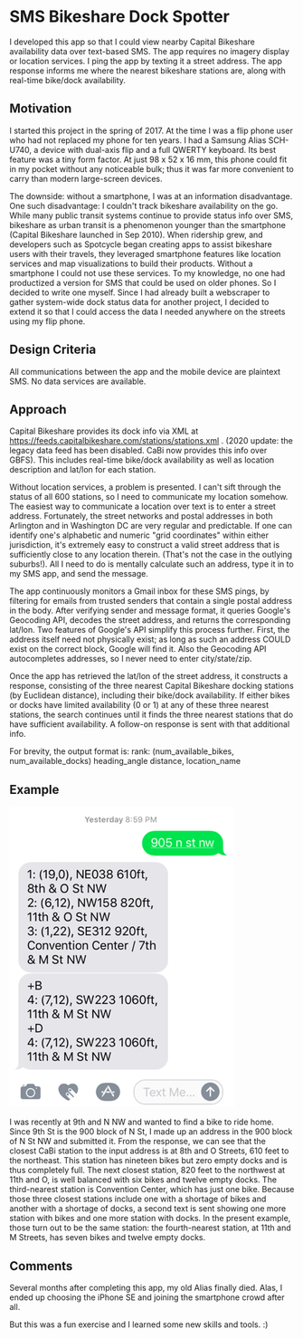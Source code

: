 # SMS Bikeshare Dock Spotter

I developed this app so that I could view nearby Capital Bikeshare availability data over text-based SMS. The app requires no imagery display or location services. I ping the app by texting it a street address. The app response informs me where the nearest bikeshare stations are, along with real-time bike/dock availability.

## Motivation

I started this project in the spring of 2017. At the time I was a flip phone user who had not replaced my phone for ten years. I had a Samsung Alias SCH-U740, a device with dual-axis flip and a full QWERTY keyboard. Its best feature was a tiny form factor. At just 98 x 52 x 16 mm, this phone could fit in my pocket without any noticeable bulk; thus it was far more convenient to carry than modern large-screen devices.

The downside: without a smartphone, I was at an information disadvantage. One such disadvantage: I couldn't track bikeshare availability on the go. While many public transit systems continue to provide status info over SMS, bikeshare as urban transit is a phenomenon younger than the smartphone (Capital Bikeshare launched in Sep 2010). When ridership grew, and developers such as Spotcycle began creating apps to assist bikeshare users with their travels, they leveraged smartphone features like location services and map visualizations to build their products. Without a smartphone I could not use these services. To my knowledge, no one had productized a version for SMS that could be used on older phones. So I decided to write one myself. Since I had already built a webscraper to gather system-wide dock status data for another project, I decided to extend it so that I could access the data I needed anywhere on the streets using my flip phone.

## Design Criteria

All communications between the app and the mobile device are plaintext SMS. No data services are available.


## Approach

Capital Bikeshare provides its dock info via XML at https://feeds.capitalbikeshare.com/stations/stations.xml . (2020 update: the legacy data feed has been disabled. CaBi now provides this info over GBFS). This includes real-time bike/dock availability as well as location description and lat/lon for each station.

Without location services, a problem is presented. I can't sift through the status of all 600 stations, so I need to communicate my location somehow. The easiest way to communicate a location over text is to enter a street address. Fortunately, the street networks and postal addresses in both Arlington and in Washington DC are very regular and predictable. If one can identify one's alphabetic and numeric "grid coordinates" within either jurisdiction, it's extremely easy to construct a valid street address that is sufficiently close to any location therein. (That's not the case in the outlying suburbs!). All I need to do is mentally calculate such an address, type it in to my SMS app, and send the message.

The app continuously monitors a Gmail inbox for these SMS pings, by filtering for emails from trusted senders that contain a single postal address in the body. After verifying sender and message format, it queries Google's Geocoding API, decodes the street address, and returns the corresponding lat/lon. Two features of Google's API simplify this process further. First, the address itself need not physically exist; as long as such an address COULD exist on the correct block, Google will find it. Also the Geocoding API autocompletes addresses, so I never need to enter city/state/zip. 

Once the app has retrieved the lat/lon of the street address, it constructs a response, consisting of the three nearest Capital Bikeshare docking stations (by Euclidean distance), including their bike/dock availability. If either bikes or docks have limited availability (0 or 1) at any of these three nearest stations, the search continues until it finds the three nearest stations that do have sufficient availability. A follow-on response is sent with that additional info.

For brevity, the output format is:
rank: (num_available_bikes, num_available_docks) heading_angle distance, location_name

## Example

![screenshot](screenshot_SMS_Bikeshare_App.png?raw=true)

I was recently at 9th and N NW and wanted to find a bike to ride home. Since 9th St is the 900 block of N St, I made up an address in the 900 block of N St NW and submitted it. From the response, we can see that the closest CaBi station to the input address is at 8th and O Streets, 610 feet to the northeast. This station has nineteen bikes but zero empty docks and is thus completely full. The next closest station, 820 feet to the northwest at 11th and O, is well balanced with six bikes and twelve empty docks. The third-nearest station is Convention Center, which has just one bike. Because those three closest stations include one with a shortage of bikes and another with a shortage of docks, a second text is sent showing one more station with bikes and one more station with docks. In the present example, those turn out to be the same station: the fourth-nearest station, at 11th and M Streets, has seven bikes and twelve empty docks.



## Comments

Several months after completing this app, my old Alias finally died. Alas, I ended up choosing the iPhone SE and joining the smartphone crowd after all.

But this was a fun exercise and I learned some new skills and tools. :)